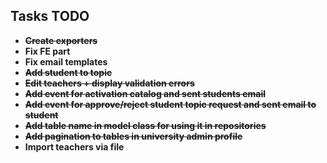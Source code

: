 ## Tasks TODO


- ~~**Create exporters**~~
- **Fix FE part**
- **Fix email templates**
- ~~**Add student to topic**~~
- ~~**Edit teachers + display validation errors**~~
- ~~**Add event for activation catalog and sent students email**~~
- ~~**Add event for approve/reject student topic request and sent email to student**~~
- ~~**Add table name in model class for using it in repositories**~~
- ~~**Add pagination to tables in university admin profile**~~
- **Import teachers via file**



